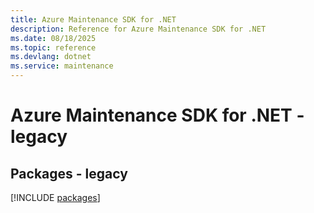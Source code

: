 ```yaml
---
title: Azure Maintenance SDK for .NET
description: Reference for Azure Maintenance SDK for .NET
ms.date: 08/18/2025
ms.topic: reference
ms.devlang: dotnet
ms.service: maintenance
---
```

# Azure Maintenance SDK for .NET - legacy
## Packages - legacy
[!INCLUDE [packages](maintenance-index.md)]